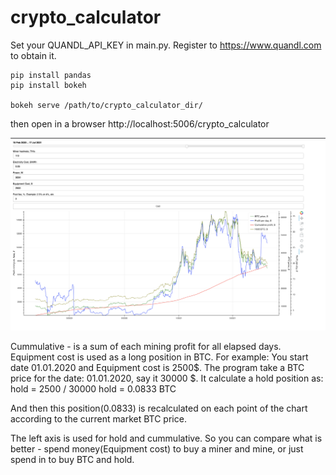 # crypto_calculator

Set your QUANDL_API_KEY in main.py.
Register to https://www.quandl.com to obtain it.

    pip install pandas
    pip install bokeh

    bokeh serve /path/to/crypto_calculator_dir/

then open in a browser
http://localhost:5006/crypto_calculator


![Alt text](demo.png?raw=true "Demo")

Cummulative - is a sum of each mining profit for all elapsed days.
Equipment cost is used as a long position in BTC.
For example:
You start date 01.01.2020 and Equipment cost is 2500$.
The program take a BTC price for the date: 01.01.2020, say it 30000 $.
It calculate a hold position as:
hold = 2500 / 30000
hold = 0.0833 BTC

And then this position(0.0833) is recalculated on each point of the chart according to the current market BTC price.

The left axis is used for hold and cummulative. So you can compare what is better - spend money(Equipment cost) to buy a miner and mine, or just spend in to buy BTC and hold.


